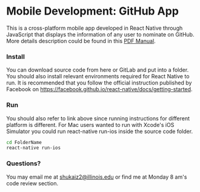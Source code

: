 # Mobile Development: GitHub App
This is a cross-platform mobile app developed in React Native through JavaScript that displays the information of any user to nominate on GitHub. More details description could be found in this [PDF Manual](./testplan.pdf).

### Install
You can download source code from here or GitLab and put into a folder. You should also install relevant environments required for React Native to run. It is recommended that you follow the official instruction published by Facebook on https://facebook.github.io/react-native/docs/getting-started.

### Run
You should also refer to link above since running instructions for different platform is different. For Mac users wanted to run with Xcode's iOS Simulator you could run react-native run-ios inside the source code folder.
```sh
cd FolderName
react-native run-ios
```

### Questions?
You may email me at shukaiz2@illinois.edu or find me at Monday 8 am's code review section.
